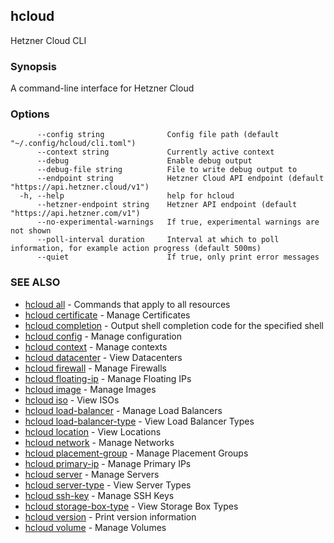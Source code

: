 ## hcloud

Hetzner Cloud CLI

### Synopsis

A command-line interface for Hetzner Cloud

### Options

```
      --config string              Config file path (default "~/.config/hcloud/cli.toml")
      --context string             Currently active context
      --debug                      Enable debug output
      --debug-file string          File to write debug output to
      --endpoint string            Hetzner Cloud API endpoint (default "https://api.hetzner.cloud/v1")
  -h, --help                       help for hcloud
      --hetzner-endpoint string    Hetzner API endpoint (default "https://api.hetzner.com/v1")
      --no-experimental-warnings   If true, experimental warnings are not shown
      --poll-interval duration     Interval at which to poll information, for example action progress (default 500ms)
      --quiet                      If true, only print error messages
```

### SEE ALSO

* [hcloud all](hcloud_all.md)	 - Commands that apply to all resources
* [hcloud certificate](hcloud_certificate.md)	 - Manage Certificates
* [hcloud completion](hcloud_completion.md)	 - Output shell completion code for the specified shell
* [hcloud config](hcloud_config.md)	 - Manage configuration
* [hcloud context](hcloud_context.md)	 - Manage contexts
* [hcloud datacenter](hcloud_datacenter.md)	 - View Datacenters
* [hcloud firewall](hcloud_firewall.md)	 - Manage Firewalls
* [hcloud floating-ip](hcloud_floating-ip.md)	 - Manage Floating IPs
* [hcloud image](hcloud_image.md)	 - Manage Images
* [hcloud iso](hcloud_iso.md)	 - View ISOs
* [hcloud load-balancer](hcloud_load-balancer.md)	 - Manage Load Balancers
* [hcloud load-balancer-type](hcloud_load-balancer-type.md)	 - View Load Balancer Types
* [hcloud location](hcloud_location.md)	 - View Locations
* [hcloud network](hcloud_network.md)	 - Manage Networks
* [hcloud placement-group](hcloud_placement-group.md)	 - Manage Placement Groups
* [hcloud primary-ip](hcloud_primary-ip.md)	 - Manage Primary IPs
* [hcloud server](hcloud_server.md)	 - Manage Servers
* [hcloud server-type](hcloud_server-type.md)	 - View Server Types
* [hcloud ssh-key](hcloud_ssh-key.md)	 - Manage SSH Keys
* [hcloud storage-box-type](hcloud_storage-box-type.md)	 - View Storage Box Types
* [hcloud version](hcloud_version.md)	 - Print version information
* [hcloud volume](hcloud_volume.md)	 - Manage Volumes
